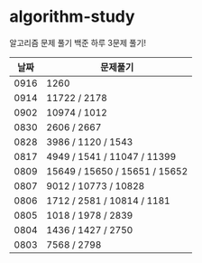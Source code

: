 # algorithm-study

알고리즘 문제 풀기
백준 하루 3문제 풀기!

| 날짜 | 문제풀기                      |
| ---- | ----------------------------- |
| 0916 | 1260                          |
| 0914 | 11722 / 2178                  |
| 0902 | 10974 / 1012                  |
| 0830 | 2606 / 2667                   |
| 0828 | 3986 / 1120 / 1543            |
| 0817 | 4949 / 1541 / 11047 / 11399   |
| 0809 | 15649 / 15650 / 15651 / 15652 |
| 0807 | 9012 / 10773 / 10828          |
| 0806 | 1712 / 2581 / 10814 / 1181    |
| 0805 | 1018 / 1978 / 2839            |
| 0804 | 1436 / 1427 / 2750            |
| 0803 | 7568 / 2798                   |
